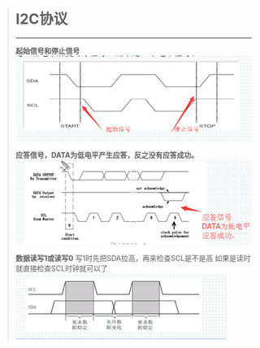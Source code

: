> # I2C协议
>-------------------------------------------------------
> **起始信号和停止信号**
> ![tupian](img/zengsf.png)
>
> **应答信号，DATA为低电平产生应答，反之没有应答成功。**
> ![yingda](img/yingda.png)
>
> **数据读写1或读写0**
> 写1时先把SDA拉高，再来检查SCL是不是高
> 如果是读时就直接检查SCL时钟就可以了
> ![shuju](img/shuju.png)
>
>
>
>
>
>
>
>
>
>
>
>
>
>
>
>
>